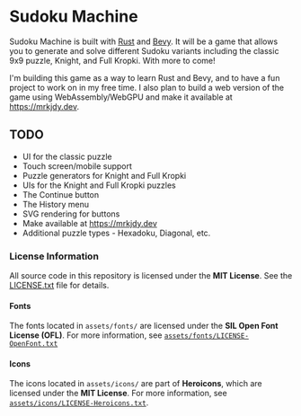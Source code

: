 # Sudoku Machine

Sudoku Machine is built with [Rust](https://www.rust-lang.org/) and
[Bevy](https://bevyengine.org/). It will be a game that allows you to generate
and solve different Sudoku variants including the classic 9x9 puzzle, Knight,
and Full Kropki. With more to come!

I'm building this game as a way to learn Rust and Bevy, and to have a fun
project to work on in my free time. I also plan to build a web version of the
game using WebAssembly/WebGPU and make it available at https://mrkjdy.dev.

## TODO

- UI for the classic puzzle
- Touch screen/mobile support
- Puzzle generators for Knight and Full Kropki
- UIs for the Knight and Full Kropki puzzles
- The Continue button
- The History menu
- SVG rendering for buttons
- Make available at https://mrkjdy.dev
- Additional puzzle types - Hexadoku, Diagonal, etc.

### License Information

All source code in this repository is licensed under the **MIT License**. See
the [LICENSE.txt](LICENSE.txt) file for details.

#### Fonts

The fonts located in `assets/fonts/` are licensed under the **SIL Open Font
License (OFL)**. For more information, see
[`assets/fonts/LICENSE-OpenFont.txt`](assets/fonts/LICENSE-OpenFont.txt)

#### Icons

The icons located in `assets/icons/` are part of **Heroicons**, which are
licensed under the **MIT License**. For more information, see
[`assets/icons/LICENSE-Heroicons.txt`](assets/icons/LICENSE-Heroicons.txt).
